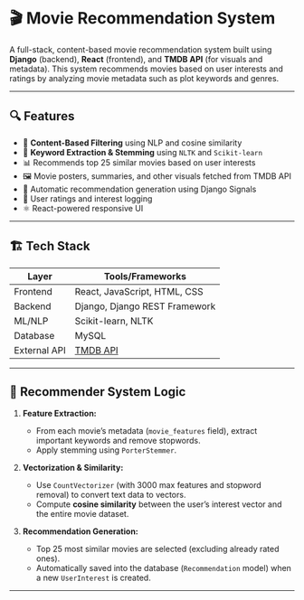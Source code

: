 # 🎬 Movie Recommendation System

A full-stack, content-based movie recommendation system built using **Django** (backend), **React** (frontend), and **TMDB API** (for visuals and metadata). This system recommends movies based on user interests and ratings by analyzing movie metadata such as plot keywords and genres.

---

## 🔍 Features

- 🔎 **Content-Based Filtering** using NLP and cosine similarity
- 🧠 **Keyword Extraction & Stemming** using `NLTK` and `Scikit-learn`
- 📊 Recommends top 25 similar movies based on user interests
- 🖼️ Movie posters, summaries, and other visuals fetched from TMDB API
- 🔄 Automatic recommendation generation using Django Signals
- 🧾 User ratings and interest logging
- ⚛️ React-powered responsive UI

---

## 🏗️ Tech Stack

| Layer        | Tools/Frameworks                           |
|-------------|---------------------------------------------|
| Frontend    | React, JavaScript, HTML, CSS                |
| Backend     | Django, Django REST Framework               |
| ML/NLP      | Scikit-learn, NLTK                          |
| Database    | MySQL           |
| External API| [TMDB API](https://www.themoviedb.org/)     |

---

## 🧠 Recommender System Logic

1. **Feature Extraction:**
   - From each movie’s metadata (`movie_features` field), extract important keywords and remove stopwords.
   - Apply stemming using `PorterStemmer`.

2. **Vectorization & Similarity:**
   - Use `CountVectorizer` (with 3000 max features and stopword removal) to convert text data to vectors.
   - Compute **cosine similarity** between the user’s interest vector and the entire movie dataset.

3. **Recommendation Generation:**
   - Top 25 most similar movies are selected (excluding already rated ones).
   - Automatically saved into the database (`Recommendation` model) when a new `UserInterest` is created.

---
